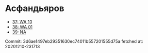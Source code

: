 # Асфандьяров
- [37: WA 10](37.md)
- [38: WA 01](38.md)
- [39: NA](39.md)

Commit: 3d6ae1497eb29351630ec74011b557201555d75a
 fetched at: 20201210-231713
